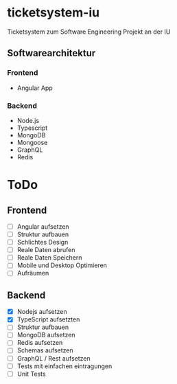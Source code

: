 # ticketsystem-iu
Ticketsystem zum Software Engineering Projekt an der IU

## Softwarearchitektur
### Frontend
- Angular App 
### Backend
- Node.js
- Typescript 
- MongoDB
- Mongoose
- GraphQL
- Redis

# ToDo
## Frontend
- [ ] Angular aufsetzen
- [ ] Struktur aufbauen
- [ ] Schlichtes Design
- [ ] Reale Daten abrufen
- [ ] Reale Daten Speichern
- [ ] Mobile und Desktop Optimieren
- [ ] Aufräumen
## Backend
- [x] Nodejs aufsetzen 
- [x] TypeScript aufsetzten
- [ ] Struktur aufbauen
- [ ] MongoDB aufsetzen
- [ ] Redis aufsetzen
- [ ] Schemas aufsetzen
- [ ] GraphQL / Rest aufsetzen
- [ ] Tests mit einfachen eintragungen
- [ ] Unit Tests